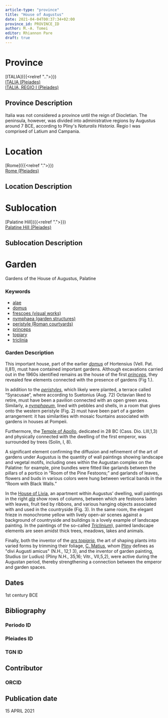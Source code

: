 ```yaml
---
article-type: "province"
title: "House of Augustus"
date: 2021-04-04T00:37:34+02:00
province_id: PROVINCE_ID
author: M.-A. Tomei
editor: Rhiannon Pare
draft: true
---
```


# Province
[ITALIA]({{<relref "..">}})\
[ITALIA (Pleiades)](https://pleiades.stoa.org/places/1052)\
[ITALIA, REGIO I (Pleiades)](https://pleiades.stoa.org/places/441075550)
<!--- Content of Province heading --->

## Province Description

Italia was not considered a province until the reign of Diocletian. The peninsula, however, was divided into administrative regions by Augustus around 7 BCE, according to Pliny's *Naturalis Historia*. Regio I was comprised of Latium and Campania.<!-- DESCRIPTION -->


# Location
[Rome]({{<relref ".">}}) \
[Rome (Pleiades)](https://pleiades.stoa.org/places/108867)

<!-- [Colonia Claudia Ara Agrippinensium (Cologne)](https://pleiades.stoa.org/places/108751) -->

## Location Description

<!-- LEAVE THIS BLANK FOR NOW -->

# Sublocation
[Palatine Hill]({{<relref ".">}}) \
[Palatine Hill (Pleiades)](https://pleiades.stoa.org/places/971691208)
<!--
[AREA WITHIN LOCATION, LIKE “PALATINE HILL”](GEOREFERENCE LINK)
A sublocation is any area larger than an individual garden, but located within a location. I would always try to include a link to a controlled vocabulary here if possible. This ID may well be different from the Garden ID, e.g., Pompeii versus a Garden in one of the houses which has its own Pleiades ID.
-->

## Sublocation Description

<!-- DESCRIPTION -->

# Garden
Gardens of the House of Augustus, Palatine<!-- List of gardens in province -->
<!-- May be left blank for now -->

### Keywords

- [alae](http://vocab.getty.edu/page/aat/300004055)
- [domus](http://vocab.getty.edu/page/aat/300005506)
- [frescoes (visual works)](http://vocab.getty.edu/page/aat/300177433)
- [nymphaea (garden structures)](http://vocab.getty.edu/page/aat/300006809)
- [peristyle (Roman courtyards)](http://vocab.getty.edu/page/aat/300080971)
- [princeps](https://www.britannica.com/topic/princeps)
- [topiary](http://vocab.getty.edu/page/aat/300061887)
- [triclinia](http://vocab.getty.edu/page/aat/300004359)


### Garden Description
This important house, part of the earlier [*domus*](http://vocab.getty.edu/page/aat/300005506) of Hortensius (Vell. Pat. II,81), must have contained important gardens. Although excavations carried out in the 1960s identified remains as the house of the first [*princeps*](https://www.britannica.com/topic/princeps), they revealed few elements connected with the presence of gardens (Fig 1.).

In addition to the [*peristyles*](http://vocab.getty.edu/page/aat/300080971), which likely were planted, a terrace called “Syracusae”, where according to Suetonius (Aug. 72) Octavian liked to retire, must have been a pavilion connected with an open green area. Similarly, a [*nymphaeum*](http://vocab.getty.edu/page/aat/300006809), lined with pebbles and shells, in a room that gives onto the western peristyle (Fig. 2) must have been part of a garden arrangement: it has similarities with mosaic fountains associated with gardens in houses at Pompeii.

Furthermore, the [Temple of Apollo](https://en.wikipedia.org/wiki/Temple_of_Apollo_Palatinus), dedicated in 28 BC (Cass. Dio. LIII,1,3) and physically connected with the dwelling of the first emperor, was surrounded by trees (Solin, I, 8).

A significant element confirming the diffusion and refinement of the art of gardens under Augustus is the quantity of wall paintings showing landscape and vegetal motifs, including ones within the Augustan complex on the Palatine: for example, pine bundles were fitted like garlands between the pillars of a portico in “Room of the Pine Festoons;” and garlands of leaves, flowers and buds in various colors were hung between vertical bands in the “Room with Black Walls.”

In the [House of Livia](https://parcocolosseo.it/en/marvels/the-house-of-livia/), an apartment within Augustus’ dwelling, wall paintings in the right [*ala*](http://vocab.getty.edu/page/aat/300004055) show rows of columns, between which are festoons laden with leaves, fruit tied by ribbons, and various hanging objects associated with and used in the countryside (Fig. 3). In the same room, the elegant frieze in monochrome yellow with lively open-air scenes against a background of countryside and buildings is a lovely example of landscape painting. In the paintings of the so-called [*Triclinium*](http://vocab.getty.edu/page/aat/300004359)), painted landscape elements are seen amidst thick trees, meadows, lakes and animals.

Finally, both the inventor of the [*ars topiaria*](https://en.wikipedia.org/wiki/Topiary), the art of shaping plants into varied forms by trimming their foliage, [C. Matius](https://en.wikipedia.org/wiki/Gaius_Matius), whom [Pliny](https://en.wikipedia.org/wiki/Pliny_the_Elder) defines as  "divi Augusti amicus" (N.H., 12,1 3), and the inventor of garden painting, Studius (or Ludius) (Pliny N.H., 35,16; Vitr., VII,5,2), were active during the Augustan period, thereby strengthening a connection between the emperor and garden spaces.




## Dates
1st century BCE<!-- Format: For now, include dates exactly as written in the document. We will revisit the question of date formatting once more data have been collected. -->
<!-- If no date, use "unspecified" -->

## Bibliography

<!--
- BIB_ENTRY [(worldcat)](WORLDCAT_LINK_URL)
-->

### Periodo ID

<!-- [PERIODO_ID](https://pleiades.stoa.org/places/PLEIADES_ID) -->

### Pleiades ID
<!-- N.B. This should be as specific as it can be, i.e., to the garden, sublocation, location, or province. -->

<!-- [PLEIADES_ID](https://pleiades.stoa.org/places/PLEIADES_ID) -->

### TGN ID
<!-- N.B. This should be as specific as it can be, i.e., to the garden, sublocation, location, or province. -->

<!-- [TGN_ID](http://vocab.getty.edu/page/tgn/TGN_ID) -->

## Contributor

<!-- [AUTHOR_NAME](AUTHOR_LINK) -->

### ORCID

<!-- [ORCID](https://orcid.org/ORCID) -->

## Publication date
15 APRIL 2021

<!-- DATE -->
